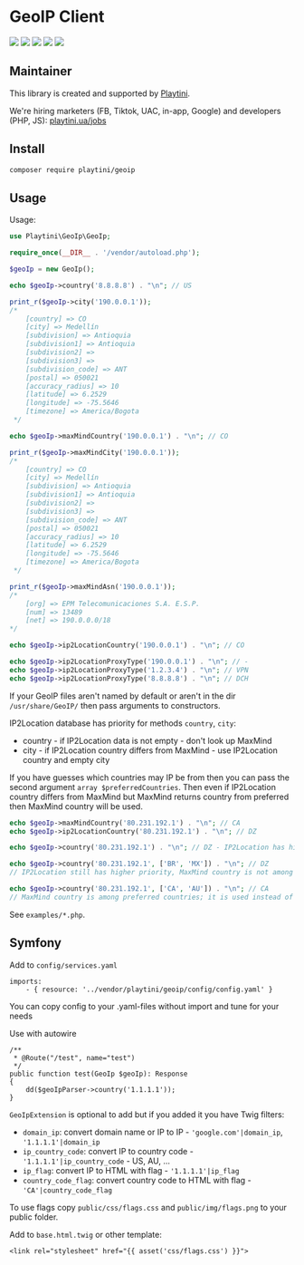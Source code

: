 GeoIP Client
==================

[![](http://poser.pugx.org/playtini/geoip/version)](https://packagist.org/packages/playtini/geoip)
[![](http://poser.pugx.org/playtini/geoip/require/php)](https://packagist.org/packages/playtini/geoip)
[![](https://img.shields.io/packagist/dt/playtini/geoip)](https://packagist.org/packages/playtini/geoip)
![](https://img.shields.io/github/last-commit/playtini/geoip/main)
![](https://img.shields.io/github/actions/workflow/status/playtini/geoip/test.yaml?branch=main)


## Maintainer

This library is created and supported by [Playtini](https://playtini.ua).

We're hiring marketers (FB, Tiktok, UAC, in-app, Google) and developers (PHP, JS): [playtini.ua/jobs](https://playtini.ua/jobs)


## Install

```bash
composer require playtini/geoip
```

## Usage

Usage:

```php
use Playtini\GeoIp\GeoIp;

require_once(__DIR__ . '/vendor/autoload.php');

$geoIp = new GeoIp();

echo $geoIp->country('8.8.8.8') . "\n"; // US

print_r($geoIp->city('190.0.0.1'));
/*
    [country] => CO
    [city] => Medellín
    [subdivision] => Antioquia
    [subdivision1] => Antioquia
    [subdivision2] =>
    [subdivision3] =>
    [subdivision_code] => ANT
    [postal] => 050021
    [accuracy_radius] => 10
    [latitude] => 6.2529
    [longitude] => -75.5646
    [timezone] => America/Bogota
 */

echo $geoIp->maxMindCountry('190.0.0.1') . "\n"; // CO

print_r($geoIp->maxMindCity('190.0.0.1'));
/*
    [country] => CO
    [city] => Medellín
    [subdivision] => Antioquia
    [subdivision1] => Antioquia
    [subdivision2] =>
    [subdivision3] =>
    [subdivision_code] => ANT
    [postal] => 050021
    [accuracy_radius] => 10
    [latitude] => 6.2529
    [longitude] => -75.5646
    [timezone] => America/Bogota
 */

print_r($geoIp->maxMindAsn('190.0.0.1'));
/*
    [org] => EPM Telecomunicaciones S.A. E.S.P.
    [num] => 13489
    [net] => 190.0.0.0/18
*/

echo $geoIp->ip2LocationCountry('190.0.0.1') . "\n"; // CO

echo $geoIp->ip2LocationProxyType('190.0.0.1') . "\n"; // -
echo $geoIp->ip2LocationProxyType('1.2.3.4') . "\n"; // VPN
echo $geoIp->ip2LocationProxyType('8.8.8.8') . "\n"; // DCH

```

If your GeoIP files aren't named by default or aren't in the dir `/usr/share/GeoIP/` then pass arguments to constructors.

IP2Location database has priority for methods `country`, `city`:
* country - if IP2Location data is not empty - don't look up MaxMind
* city - if IP2Location country differs from MaxMind - use IP2Location country and empty city

If you have guesses which countries may IP be from then you can pass the second argument `array $preferredCountries`.
Then even if IP2Location country differs from MaxMind but MaxMind returns country from preferred then MaxMind country will be used.

```php
echo $geoIp->maxMindCountry('80.231.192.1') . "\n"; // CA
echo $geoIp->ip2LocationCountry('80.231.192.1') . "\n"; // DZ

echo $geoIp->country('80.231.192.1') . "\n"; // DZ - IP2Location has higher priority

echo $geoIp->country('80.231.192.1', ['BR', 'MX']) . "\n"; // DZ
// IP2Location still has higher priority, MaxMind country is not among preferred countries

echo $geoIp->country('80.231.192.1', ['CA', 'AU']) . "\n"; // CA
// MaxMind country is among preferred countries; it is used instead of different IP2Location country
```

See `examples/*.php`.


Symfony
-------

Add to `config/services.yaml`

    imports:
        - { resource: '../vendor/playtini/geoip/config/config.yaml' }

You can copy config to your .yaml-files without import and tune for your needs


Use with autowire

    /**
     * @Route("/test", name="test")
     */
    public function test(GeoIp $geoIp): Response
    {
        dd($geoIpParser->country('1.1.1.1'));
    }

`GeoIpExtension` is optional to add but if you added it you have Twig filters:

* `domain_ip`: convert domain name or IP to IP - `'google.com'|domain_ip`, `'1.1.1.1'|domain_ip`
* `ip_country_code`: convert IP to country code - `'1.1.1.1'|ip_country_code` - US, AU, ...
* `ip_flag`: convert IP to HTML with flag - `'1.1.1.1'|ip_flag`
* `country_code_flag`: convert country code to HTML with flag - `'CA'|country_code_flag`

To use flags copy `public/css/flags.css` and `public/img/flags.png` to your public folder.

Add to `base.html.twig` or other template:

    <link rel="stylesheet" href="{{ asset('css/flags.css') }}">
